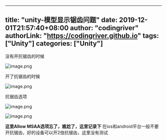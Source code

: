 ﻿
---
title: "unity-模型显示锯齿问题"
date: 2019-12-01T21:57:40+08:00
author: "codingriver"
authorLink: "https://codingriver.github.io"
tags: ["Unity"]
categories: ["Unity"]
---

<!--more-->


没有开抗锯齿的时候



![image.png](https://cdn.jsdelivr.net/gh/codingriver/cdn/texs/1095643-fede161b8c259ae5.png)  

开了抗锯齿的时候


![image.png](https://cdn.jsdelivr.net/gh/codingriver/cdn/texs/1095643-fd8c02e4cae3ff24.png)  

抗锯齿选项


![image.png](https://cdn.jsdelivr.net/gh/codingriver/cdn/texs/1095643-4eb83de978591709.png)  



![image.png](https://cdn.jsdelivr.net/gh/codingriver/cdn/texs/1095643-16cac897f037637c.png)  


**这里Allow MSAA选项忘了，尴尬了，这里记录下**
在ios和android平台一般不要开抗锯齿，好的设备可以开2倍抗锯齿，这里没有测试
